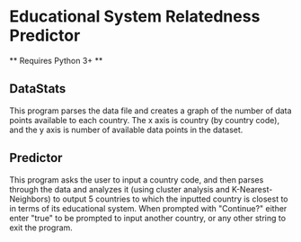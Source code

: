 # Educational System Relatedness Predictor
** Requires Python 3+ **

## DataStats
This program parses the data file and creates a graph of the number of data points available to each country. The x axis is country (by country code), and the y axis is number of available data points in the dataset.

## Predictor
This program asks the user to input a country code, and then parses through the data and analyzes it (using cluster analysis and K-Nearest-Neighbors) to output 5 countries to which the inputted country is closest to in terms of its educational system. When prompted with "Continue?" either enter "true" to be prompted to input another country, or any other string to exit the program.

